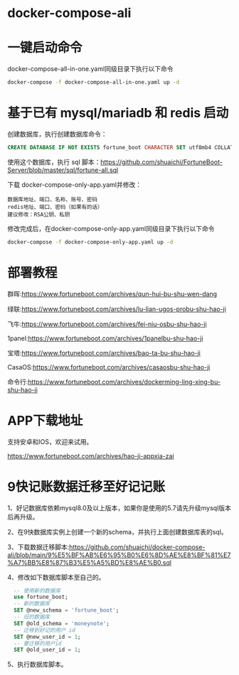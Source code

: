# docker-compose-ali

# 一键启动命令
docker-compose-all-in-one.yaml同级目录下执行以下命令
```bash
docker-compose -f docker-compose-all-in-one.yaml up -d
```

# 基于已有 mysql/mariadb 和 redis 启动
创建数据库，执行创建数据库命令：
```sql
CREATE DATABASE IF NOT EXISTS fortune_boot CHARACTER SET utf8mb4 COLLATE utf8mb4_unicode_ci;
```
使用这个数据库，执行 sql 脚本：https://github.com/shuaichi/FortuneBoot-Server/blob/master/sql/fortune-all.sql

下载 docker-compose-only-app.yaml并修改：
```
数据库地址、端口、名称、账号、密码
redis地址、端口、密码（如果有的话）
建议修改：RSA公钥、私钥
```
修改完成后，在docker-compose-only-app.yaml同级目录下执行以下命令
```bash
docker-compose -f docker-compose-only-app.yaml up -d
```
# 部署教程

群晖:https://www.fortuneboot.com/archives/qun-hui-bu-shu-wen-dang    

绿联:https://www.fortuneboot.com/archives/lu-lian-ugos-probu-shu-hao-ji

飞牛:https://www.fortuneboot.com/archives/fei-niu-osbu-shu-hao-ji

1panel:https://www.fortuneboot.com/archives/1panelbu-shu-hao-ji    

宝塔:https://www.fortuneboot.com/archives/bao-ta-bu-shu-hao-ji

CasaOS:https://www.fortuneboot.com/archives/casaosbu-shu-hao-ji

命令行:https://www.fortuneboot.com/archives/dockerming-ling-xing-bu-shu-hao-ji

# APP下载地址
支持安卓和IOS，欢迎来试用。

https://www.fortuneboot.com/archives/hao-ji-appxia-zai

# 9快记账数据迁移至好记记账

1、好记数据库依赖mysql8.0及以上版本，如果你是使用的5.7请先升级mysql版本后再升级。

2、在9快数据库实例上创建一个新的schema，并执行上面创建数据库表的sql。

3、下载数据迁移脚本:https://github.com/shuaichi/docker-compose-ali/blob/main/9%E5%BF%AB%E6%95%B0%E6%8D%AE%E8%BF%81%E7%A7%BB%E8%87%B3%E5%A5%BD%E8%AE%B0.sql

4、修改如下数据库脚本至自己的。

```sql
  -- 使用新的数据库
  use fortune_boot;
  -- 新的数据库
  SET @new_schema = 'fortune_boot';
  -- 旧的数据库
  SET @old_schema = 'moneynote';
  -- 迁移到好记的用户 id
  SET @new_user_id = 1;
  -- 要迁移的用户id
  SET @old_user_id = 1;
```

5、执行数据库脚本。
